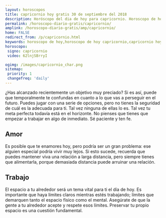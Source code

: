 ```yaml
---
layout: horoscopos
title: capricornio hoy gratis 30 de septiembre del 2018 
description: Horóscopo del dia de hoy para capricornio. Horoscopo de hoy 30 de septiembre del 2018. Las predicciones de amor, trabajo, vida personal gratis.
permalink: /horoscopo-diario-gratis/capricornio/
amplink: /horoscopo-diario-gratis/amp/capricornio/
home: FALSE
redirect_from: /p/capricornio.html
keywords: horoscopo de hoy,horoscopo de hoy capricornio,capricornio hoy,signos zodiacales,horóscopo de hoy,horoscopos de hoy,horoscopo capricornio hoy,horoscopo de capricornio de hoy,horóscopo de hoy capricornio,horoscopos,horoscopo del dia de hoy,capricornio de hoy,los horoscopos de hoy,capricornio de hoy,capricornio Diciembre 2018,el horóscopo de hoy capricornio,horóscopo del día,horoscopo y tarot capricornio,predicciones zodiacales 2018,capricornio hoy amor
horoscopo:
 signo: capricornio
 video: 62lnjSBrryI

ogimg: /images/capricornio_char.png
sitemap:
 priority: 1
 changefreq: 'daily'
---
```



¿Has alcanzado recientemente un objetivo muy preciado? Si es así, puede que temporalmente te confundas en cuanto a lo que vas a perseguir en el futuro. Puedes jugar con una serie de opciones, pero no tienes la seguridad de cuál es la adecuada para ti. Tal vez ninguna de ellas lo es. Tal vez tu meta perfecta todavía está en el horizonte. No pienses que tienes que empezar a trabajar en algo de inmediato. Sé paciente y ten fe.

## Amor

Es posible que te enamores hoy, pero podría ser un gran problema: ese alguien especial podría vivir muy lejos. Si esto sucede, recuerda que puedes mantener viva una relación a larga distancia, pero siempre tienes que alimentarla, porque demasiada distancia puede arruinar una relación.

## Trabajo

El espacio a tu alrededor será un tema vital para ti el día de hoy. Es importante que haya límites claros mientras estés trabajando; límites que demarquen tanto el espacio físico como el mental. Asegúrate de que la gente a tu alrededor acepte y respete esos límites. Preservar tu propio espacio es una cuestión fundamental.